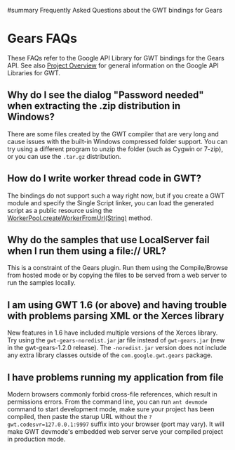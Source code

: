 ﻿#summary Frequently Asked Questions about the GWT bindings for Gears

# Gears FAQs #

These FAQs refer to the Google API Library for GWT bindings for the Gears API.
See also [Project Overview](Overview.md) for general information on the Google API Libraries for GWT.



## Why do I see the dialog "Password needed" when extracting the .zip distribution in Windows? ##

There are some files created by the GWT compiler that are very long and cause issues with the built-in Windows compressed folder support.  You can try using a different program to unzip the folder (such as Cygwin or 7-zip), or you can use the `.tar.gz` distribution.

## How do I write worker thread code in GWT? ##

The bindings do not support such a way right now, but if you create a GWT module and specify the Single Script linker, you can load the generated script as a public resource using the [WorkerPool.createWorkerFromUrl(String)](http://gwt-google-apis.googlecode.com/svn/javadoc/gears/1.3/com/google/gwt/gears/client/workerpool/WorkerPool.html#createWorkerFromUrl(java.lang.String)) method.

## Why do the samples that use LocalServer fail when I run them using a file:// URL? ##

This is a constraint of the Gears plugin.  Run them using the Compile/Browse from hosted mode or by copying the files to be served from a web server to run the samples locally.

## I am using GWT 1.6 (or above) and having trouble with problems parsing XML or the Xerces library ##

New features in 1.6 have included multiple versions of the Xerces library.  Try using the `gwt-gears-noredist.jar` jar file instead of `gwt-gears.jar` (new in the gwt-gears-1.2.0 release).  The `-noredist.jar` version does not include any extra library classes outside of the `com.google.gwt.gears` package.

## I have problems running my application from file ##

Modern browsers commonly forbid cross-file references, which result in permissions errors. From the command line, you can run `ant devmode` command to start development mode, make sure your project has been compiled, then paste the starup URL without the `?gwt.codesvr=127.0.0.1:9997` suffix into your browser (port may vary). It will make GWT devmode's embedded web server serve your compiled project in production mode.